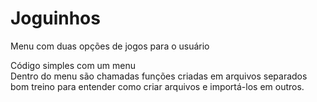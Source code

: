 # Joguinhos
Menu com duas opções de jogos para o usuário

Código simples com um menu<br>
Dentro do menu são chamadas funções criadas em arquivos separados
bom treino para entender como criar arquivos e importá-los em outros.
